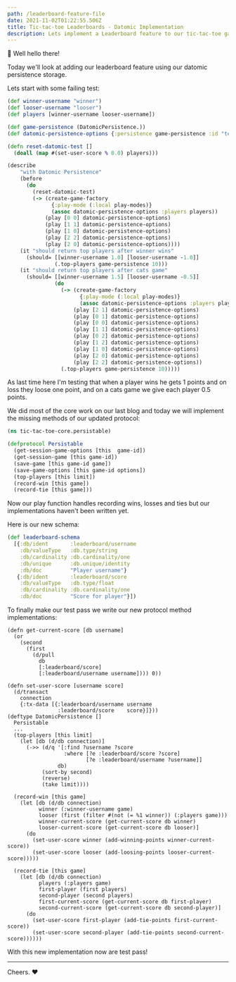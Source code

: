 ```yaml
---
path: /leaderboard-feature-file
date: 2021-11-02T01:22:55.506Z
title: Tic-tac-toe Leaderboards - Datomic Implementation
description: Lets implement a Leaderboard feature to our tic-tac-toe game using our datomic persistence.
---
```



👋 Well hello there!

Today we'll look at adding our leaderboard feature using our datomic persistence storage.

Lets start with some failing test:

```clojure
(def winner-username "winner")
(def looser-username "looser")
(def players [winner-username looser-username])

(def game-persistence (DatomicPersistence.))
(def datomic-persistence-options {:persistence game-persistence :id "test-id"})

(defn reset-datomic-test []
  (doall (map #(set-user-score % 0.0) players)))

(describe
    "with Datomic Persistence"
    (before
      (do
        (reset-datomic-test)
        (-> (create-game-factory
              {:play-mode (:local play-modes)}
              (assoc datomic-persistence-options :players players))
            (play [0 0] datomic-persistence-options)
            (play [1 1] datomic-persistence-options)
            (play [1 0] datomic-persistence-options)
            (play [2 2] datomic-persistence-options)
            (play [2 0] datomic-persistence-options))))
    (it "should return top players after winner wins"
      (should= [[winner-username 1.0] [looser-username -1.0]]
               (.top-players game-persistence 10)))
    (it "should return top players after cats game"
      (should= [[winner-username 1.5] [looser-username -0.5]]
               (do
                 (-> (create-game-factory
                       {:play-mode (:local play-modes)}
                       (assoc datomic-persistence-options :players players))
                     (play [2 1] datomic-persistence-options)
                     (play [0 1] datomic-persistence-options)
                     (play [0 0] datomic-persistence-options)
                     (play [1 1] datomic-persistence-options)
                     (play [0 2] datomic-persistence-options)
                     (play [1 2] datomic-persistence-options)
                     (play [1 0] datomic-persistence-options)
                     (play [2 0] datomic-persistence-options)
                     (play [2 2] datomic-persistence-options))
                 (.top-players game-persistence 10)))))
```

As last time here I'm testing that when a player wins he gets 1 points and on loss they loose one point, and on a cats game 
we give each player 0.5 points.

We did most of the core work on our last blog and today we will implement the missing methods of our updated protocol:
```clojure
(ns tic-tac-toe-core.persistable)

(defprotocol Persistable
  (get-session-game-options [this  game-id])
  (get-session-game [this game-id])
  (save-game [this game-id game])
  (save-game-options [this game-id options])
  (top-players [this limit])
  (record-win [this game])
  (record-tie [this game]))
```

Now our play function handles recording wins, losses and ties but our implementations haven't been written yet.


Here is our new schema:
```clojure
(def leaderboard-schema
  [{:db/ident       :leaderboard/username
    :db/valueType   :db.type/string
    :db/cardinality :db.cardinality/one
    :db/unique      :db.unique/identity
    :db/doc         "Player username"}
   {:db/ident       :leaderboard/score
    :db/valueType   :db.type/float
    :db/cardinality :db.cardinality/one
    :db/doc         "Score for player"}])
```

To finally make our test pass we write our new protocol method implementations:

```clojrue
(defn get-current-score [db username]
  (or
    (second
      (first
        (d/pull
          db
          [:leaderboard/score]
          [:leaderboard/username username]))) 0))

(defn set-user-score [username score]
  (d/transact
    connection
    {:tx-data [{:leaderboard/username username
                :leaderboard/score    score}]}))
(deftype DatomicPersistence []
  Persistable
  ...
  (top-players [this limit]
    (let [db (d/db connection)]
      (->> (d/q '[:find ?username ?score
                  :where [?e :leaderboard/score ?score]
                         [?e :leaderboard/username ?username]]
                db)
           (sort-by second)
           (reverse)
           (take limit))))

  (record-win [this game]
    (let [db (d/db connection)
          winner (:winner-username game)
          looser (first (filter #(not (= %1 winner)) (:players game)))
          winner-current-score (get-current-score db winner)
          looser-current-score (get-current-score db looser)]
      (do
        (set-user-score winner (add-winning-points winner-current-score))
        (set-user-score looser (add-loosing-points looser-current-score)))))

  (record-tie [this game]
    (let [db (d/db connection)
          players (:players game)
          first-player (first players)
          second-player (second players)
          first-current-score (get-current-score db first-player)
          second-current-score (get-current-score db second-player)]
      (do
        (set-user-score first-player (add-tie-points first-current-score))
        (set-user-score second-player (add-tie-points second-current-score))))))
```


With this new implementation now are test pass!
_____

Cheers.
❤️

